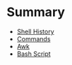 # Summary

- [Shell History](./shell-history.md)
- [Commands](./commands.md)
- [Awk](./awk.md)
- [Bash Script](./bash-script.md)
